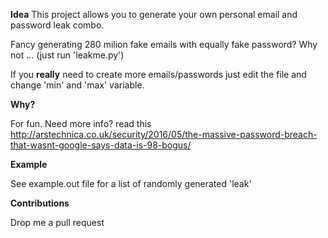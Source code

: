 **Idea**
This project allows you to generate your own personal email and password leak combo. 

Fancy generating 280 milion fake emails with equally fake password? Why not ... (just run 'leakme.py')

If you **really** need to create more emails/passwords just edit the file and change 'min' and 'max' variable.

**Why?**

For fun. Need more info? read this http://arstechnica.co.uk/security/2016/05/the-massive-password-breach-that-wasnt-google-says-data-is-98-bogus/

**Example**

See example.out file for a list of randomly generated 'leak'

**Contributions**

Drop me a pull request

